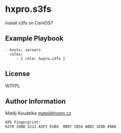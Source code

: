 hxpro.s3fs
==========

Install s3fs on CentOS7

Example Playbook
----------------

    - hosts: servers
      roles:
         - { role: hxpro.s3fs }

License
-------

WTFPL

Author Information
------------------

Matěj Koudelka <matej@hxpro.cz>

    GPG Fingerprint: 
    6270 340D 5211 A3F3 61B4  0B47 CB54 A0D2 1E8D A9A8
